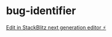 # bug-identifier

[Edit in StackBlitz next generation editor ⚡️](https://stackblitz.com/~/github.com/hamisbela/bug-identifier)